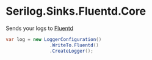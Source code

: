 # Serilog.Sinks.Fluentd.Core

Sends your logs to [Fluentd]()

```csharp
var log = new LoggerConfiguration()
                .WriteTo.Fluentd()
                .CreateLogger();
```

